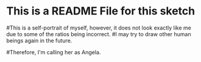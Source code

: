 # This is a README File for this sketch

#This is a self-portrait of myself, however, it does not look exactly like me due to some of the ratios being incorrect. 
#I may try to draw other human beings again in the future. 

#Therefore, I'm calling her as Angela. 
